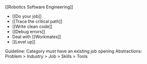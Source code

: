 [[Robotics Software Engineering]]
* [[Do your job]]
* [[Trace the critical path]]
* [[Write clean code]]
* [[Debug errors]]
* Deal with [[Workmates]]
* [[Level up]]


Guideline:
Category must have an existing job opening
Abstractions: Problem > Industry > Job > Skills > Tools
